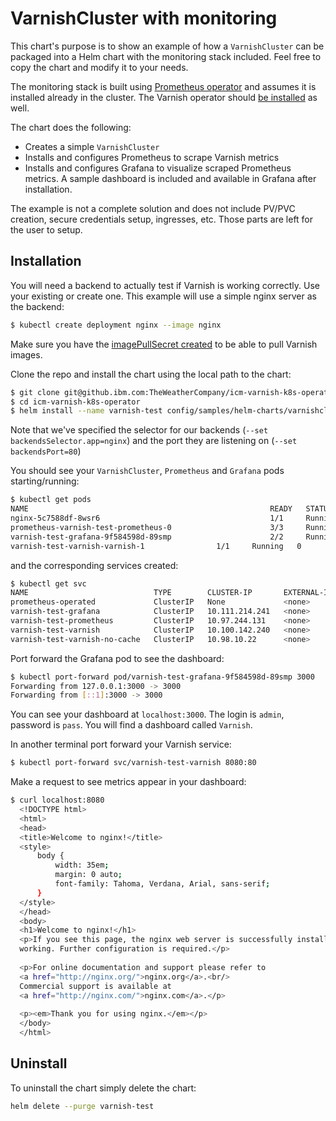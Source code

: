 # VarnishCluster with monitoring

This chart's purpose is to show an example of how a `VarnishCluster` can be packaged into a Helm chart with the monitoring stack included. Feel free to copy the chart and modify it to your needs.

The monitoring stack is built using [Prometheus operator](https://github.com/helm/charts/tree/master/stable/prometheus-operator) and assumes it is installed already in the cluster. The Varnish operator should [be installed](https://pages.github.ibm.com/TheWeatherCompany/icm-varnish-k8s-operator/installation.html) as well.

The chart does the following:

* Creates a simple `VarnishCluster`
* Installs and configures Prometheus to scrape Varnish metrics
* Installs and configures Grafana to visualize scraped Prometheus metrics. A sample dashboard is included and available in Grafana after installation.

The example is not a complete solution and does not include PV/PVC creation, secure credentials setup, ingresses, etc. Those parts are left for the user to setup.

## Installation

You will need a backend to actually test if Varnish is working correctly. Use your existing or create one. This example will use a simple nginx server as the backend:

```bash
$ kubectl create deployment nginx --image nginx
``` 

Make sure you have the [imagePullSecret created](https://pages.github.ibm.com/TheWeatherCompany/icm-docs/managed-kubernetes/container-registry.html#pulling-an-image-in-kubernetes) to be able to pull Varnish images.

Clone the repo and install the chart using the local path to the chart:

```bash
$ git clone git@github.ibm.com:TheWeatherCompany/icm-varnish-k8s-operator.git
$ cd icm-varnish-k8s-operator
$ helm install --name varnish-test config/samples/helm-charts/varnishcluster-with-monitoring --set varnish.imagePullSecret=docker-reg-secret --set varnish.backendsSelector.app=nginx --set varnish.backendsPort=80
```

Note that we've specified the selector for our backends (`--set backendsSelector.app=nginx`) and the port they are listening on (`--set backendsPort=80`)

You should see your `VarnishCluster`, `Prometheus` and `Grafana` pods starting/running:

```bash
$ kubectl get pods                   
NAME                                                      READY   STATUS    RESTARTS   AGE
nginx-5c7588df-8wsr6                                      1/1     Running   0          5m16s
prometheus-varnish-test-prometheus-0                      3/3     Running   0          3m7s
varnish-test-grafana-9f584598d-89smp                      2/2     Running   0          3m8s
varnish-test-varnish-varnish-1                1/1     Running   0          3m7s
```

and the corresponding services created:

```bash
$ kubectl get svc                                            
NAME                            TYPE        CLUSTER-IP       EXTERNAL-IP   PORT(S)           AGE
prometheus-operated             ClusterIP   None             <none>        9090/TCP          4m25s
varnish-test-grafana            ClusterIP   10.111.214.241   <none>        80/TCP            4m26s
varnish-test-prometheus         ClusterIP   10.97.244.131    <none>        9090/TCP          4m26s
varnish-test-varnish            ClusterIP   10.100.142.240   <none>        9131/TCP,80/TCP   4m25s
varnish-test-varnish-no-cache   ClusterIP   10.98.10.22      <none>        80/TCP            4m25s
```

Port forward the Grafana pod to see the dashboard:

```bash
$ kubectl port-forward pod/varnish-test-grafana-9f584598d-89smp 3000
Forwarding from 127.0.0.1:3000 -> 3000
Forwarding from [::1]:3000 -> 3000
```

You can see your dashboard at `localhost:3000`. The login is `admin`, password is `pass`. You will find a dashboard called `Varnish`.

In another terminal port forward your Varnish service:

```bash
$ kubectl port-forward svc/varnish-test-varnish 8080:80
```

Make a request to see metrics appear in your dashboard:

```bash
$ curl localhost:8080                       
  <!DOCTYPE html>
  <html>
  <head>
  <title>Welcome to nginx!</title>
  <style>
      body {
          width: 35em;
          margin: 0 auto;
          font-family: Tahoma, Verdana, Arial, sans-serif;
      }
  </style>
  </head>
  <body>
  <h1>Welcome to nginx!</h1>
  <p>If you see this page, the nginx web server is successfully installed and
  working. Further configuration is required.</p>
  
  <p>For online documentation and support please refer to
  <a href="http://nginx.org/">nginx.org</a>.<br/>
  Commercial support is available at
  <a href="http://nginx.com/">nginx.com</a>.</p>
  
  <p><em>Thank you for using nginx.</em></p>
  </body>
  </html>
```

## Uninstall

To uninstall the chart simply delete the chart:

```bash
helm delete --purge varnish-test
```